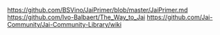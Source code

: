 https://github.com/BSVino/JaiPrimer/blob/master/JaiPrimer.md
https://github.com/Ivo-Balbaert/The_Way_to_Jai
https://github.com/Jai-Community/Jai-Community-Library/wiki